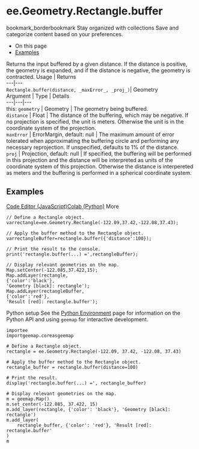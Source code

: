  
#  ee.Geometry.Rectangle.buffer
bookmark_borderbookmark Stay organized with collections  Save and categorize content based on your preferences.
  * On this page
  * [Examples](https://developers.google.com/earth-engine/apidocs/ee-geometry-rectangle-buffer#examples)


Returns the input buffered by a given distance. If the distance is positive, the geometry is expanded, and if the distance is negative, the geometry is contracted.
Usage | Returns  
---|---  
`Rectangle.buffer(distance, _maxError_, _proj_)`|  Geometry  
Argument | Type | Details  
---|---|---  
this: `geometry` | Geometry | The geometry being buffered.  
`distance` | Float | The distance of the buffering, which may be negative. If no projection is specified, the unit is meters. Otherwise the unit is in the coordinate system of the projection.  
`maxError` | ErrorMargin, default: null | The maximum amount of error tolerated when approximating the buffering circle and performing any necessary reprojection. If unspecified, defaults to 1% of the distance.  
`proj` | Projection, default: null | If specified, the buffering will be performed in this projection and the distance will be interpreted as units of the coordinate system of this projection. Otherwise the distance is interpereted as meters and the buffering is performed in a spherical coordinate system.  
## Examples
[Code Editor (JavaScript)](https://developers.google.com/earth-engine/apidocs/ee-geometry-rectangle-buffer#code-editor-javascript-sample)[Colab (Python)](https://developers.google.com/earth-engine/apidocs/ee-geometry-rectangle-buffer#colab-python-sample) More
```
// Define a Rectangle object.
varrectangle=ee.Geometry.Rectangle(-122.09,37.42,-122.08,37.43);

// Apply the buffer method to the Rectangle object.
varrectangleBuffer=rectangle.buffer({'distance':100});

// Print the result to the console.
print('rectangle.buffer(...) =',rectangleBuffer);

// Display relevant geometries on the map.
Map.setCenter(-122.085,37.422,15);
Map.addLayer(rectangle,
{'color':'black'},
'Geometry [black]: rectangle');
Map.addLayer(rectangleBuffer,
{'color':'red'},
'Result [red]: rectangle.buffer');
```
Python setup
See the [ Python Environment](https://developers.google.com/earth-engine/guides/python_install) page for information on the Python API and using `geemap` for interactive development.
```
importee
importgeemap.coreasgeemap
```
```
# Define a Rectangle object.
rectangle = ee.Geometry.Rectangle(-122.09, 37.42, -122.08, 37.43)

# Apply the buffer method to the Rectangle object.
rectangle_buffer = rectangle.buffer(distance=100)

# Print the result.
display('rectangle.buffer(...) =', rectangle_buffer)

# Display relevant geometries on the map.
m = geemap.Map()
m.set_center(-122.085, 37.422, 15)
m.add_layer(rectangle, {'color': 'black'}, 'Geometry [black]: rectangle')
m.add_layer(
    rectangle_buffer, {'color': 'red'}, 'Result [red]: rectangle.buffer'
)
m
```

